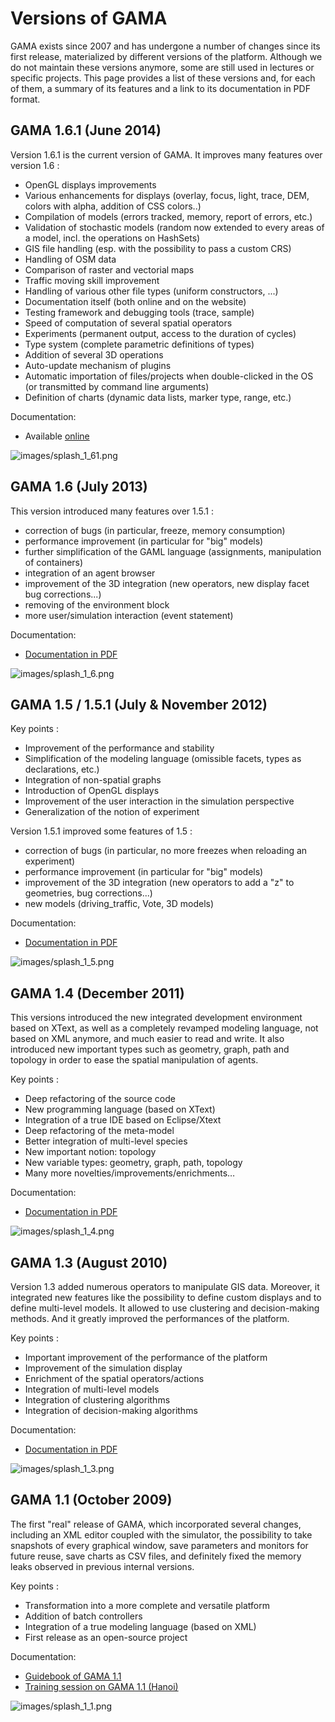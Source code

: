 # Versions of GAMA



GAMA exists since 2007 and has undergone a number of changes since its first release, materialized by different versions of the platform. Although we do not maintain these versions anymore, some are still used in lectures or specific projects. This page provides a list of these versions and, for each of them, a summary of its features and a link to its documentation in PDF format.








## GAMA 1.6.1 (June 2014)

Version 1.6.1 is the current version of GAMA. It improves many features over version 1.6 :

  * OpenGL displays improvements
  * Various enhancements for displays (overlay, focus, light, trace, DEM, colors with alpha, addition of CSS colors..)
  * Compilation of models (errors tracked, memory, report of errors, etc.)
  * Validation of stochastic models (random now extended to every areas of a model, incl. the operations on HashSets)
  * GIS file handling (esp. with the possibility to pass a custom CRS)
  * Handling of OSM data
  * Comparison of raster and vectorial maps
  * Traffic moving skill improvement
  * Handling of various other file types (uniform constructors, ...)
  * Documentation itself (both online and on the website)
  * Testing framework and debugging tools (trace, sample)
  * Speed of computation of several spatial operators
  * Experiments (permanent output, access to the duration of cycles)
  * Type system (complete parametric definitions of types)
  * Addition of several 3D operations
  * Auto-update mechanism of plugins
  * Automatic importation of files/projects when double-clicked in the OS (or transmitted by command line arguments)
  * Definition of charts (dynamic data lists, marker type, range, etc.)

Documentation:
  * Available [online](https://github.com/mazarsju/gama_doc_17/wiki/WikiOnly/Overview.md)


![images/splash_1_61.png](images/splash_1_61.png)



## GAMA 1.6 (July 2013)
This version introduced many features over 1.5.1 :

  * correction of bugs (in particular, freeze, memory consumption)
  * performance improvement (in particular for "big" models)
  * further simplification of the GAML language (assignments, manipulation of containers)
  * integration of an agent browser
  * improvement of the 3D integration (new operators, new display facet bug corrections...)
  * removing of the environment block
  * more user/simulation interaction (event statement)

Documentation:
  * [Documentation in PDF](https://github.com/gama-platform/gama/wiki/Content/ressources/pdf/GAMAv16.pdf)


![images/splash_1_6.png](images/splash_1_6.png)



## GAMA 1.5 / 1.5.1 (July & November 2012)
Key points :
  * Improvement of the performance and stability
  * Simplification of the modeling language (omissible facets, types as declarations, etc.)
  * Integration of non-spatial graphs
  * Introduction of OpenGL displays
  * Improvement of the user interaction in the simulation perspective
  * Generalization of the notion of experiment

Version 1.5.1 improved some features of 1.5 :

  * correction of bugs (in particular, no more freezes when reloading an experiment)
  * performance improvement (in particular for "big" models)
  * improvement of the 3D integration (new operators to add a "z" to geometries, bug corrections...)
  * new models (driving\_traffic, Vote, 3D models)

Documentation:
  * [Documentation in PDF](https://github.com/gama-platform/gama/wiki/Content/ressources/pdf/GAMAv151.pdf)


![images/splash_1_5.png](images/splash_1_5.png)





## GAMA 1.4 (December 2011)
This versions introduced the new integrated development environment based on XText, as well as a completely revamped modeling language, not based on XML anymore, and much easier to read and write. It also introduced new important types such as geometry, graph, path and topology in order to ease the spatial manipulation of agents.

Key points :
  * Deep refactoring of the source code
  * New programming language (based on XText)
  * Integration of a true IDE based on Eclipse/Xtext
  * Deep refactoring of the meta-model
  * Better integration of multi-level species
  * New important notion: topology
  * New variable types: geometry, graph, path, topology
  * Many more novelties/improvements/enrichments…

Documentation:
  * [Documentation in PDF](https://github.com/gama-platform/gama/wiki/Content/ressources/pdf/GAMAv14.pdf)


![images/splash_1_4.png](images/splash_1_4.png)




## GAMA 1.3 (August 2010)
Version 1.3 added numerous operators to manipulate GIS data. Moreover, it integrated new features like the possibility to define custom displays and to define multi-level models. It allowed to use clustering and decision-making methods. And it greatly improved the performances of the platform.

Key points :
  * Important improvement of the performance of the platform
  * Improvement of the simulation display
  * Enrichment of the spatial operators/actions
  * Integration of multi-level models
  * Integration of clustering algorithms
  * Integration of decision-making algorithms

Documentation:
  * [Documentation in PDF](https://github.com/gama-platform/gama/wiki/Content/ressources/pdf/GAMAv13.pdf)


![images/splash_1_3.png](images/splash_1_3.png)




## GAMA 1.1 (October 2009)
The first "real" release of GAMA, which incorporated several changes, including an XML editor coupled with the simulator, the possibility to take snapshots of every graphical window, save parameters and monitors for future reuse, save charts as CSV files, and definitely fixed the memory leaks observed in previous internal versions.

Key points :
  * Transformation into a more complete and versatile platform
  * Addition of batch controllers
  * Integration of a true modeling language (based on XML)
  * First release as an open-source project

Documentation:
  * [Guidebook of GAMA 1.1](https://github.com/gama-platform/gama/wiki/Content/ressources/pdf/GAMAv11.pdf)
  * [Training session on GAMA 1.1 (Hanoi)](TrainingSessionHanoi2009)


![images/splash_1_1.png](images/splash_1_1.png)